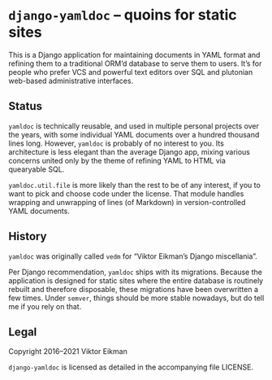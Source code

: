 # `django-yamldoc` – quoins for static sites

This is a Django application for maintaining documents in YAML format and
refining them to a traditional ORM’d database to serve them to users. It’s for
people who prefer VCS and powerful text editors over SQL and plutonian
web-based administrative interfaces.

## Status

`yamldoc` is technically reusable, and used in multiple personal projects over
the years, with some individual YAML documents over a hundred thousand lines
long. However, `yamldoc` is probably of no interest to you. Its architecture
is less elegant than the average Django app, mixing various concerns united
only by the theme of refining YAML to HTML via quearyable SQL.

`yamldoc.util.file` is more likely than the rest to be of any interest, if you
to want to pick and choose code under the license. That module handles wrapping
and unwrapping of lines (of Markdown) in version-controlled YAML documents.

## History

`yamldoc` was originally called `vedm` for “Viktor Eikman’s Django miscellania”.

Per Django recommendation, `yamldoc` ships with its migrations. Because the
application is designed for static sites where the entire database is routinely
rebuilt and therefore disposable, these migrations have been overwritten a few
times. Under `semver`, things should be more stable nowadays, but do tell me if
you rely on that.

## Legal

Copyright 2016–2021 Viktor Eikman

`django-yamldoc` is licensed as detailed in the accompanying file LICENSE.
